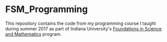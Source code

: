 # FSM_Programming
This repository contains the code from my programming course I taught during summer 2017 as part of Indiana University's 
[Foundations in Science and Mathematics](http://www.indiana.edu/~fsm/) program.

